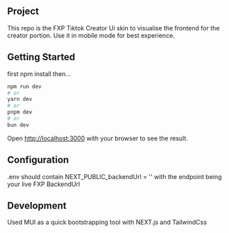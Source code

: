 ## Project
This repo is the FXP Tiktok Creator Ui skin to visualise the frontend for the creator portion. Use it in mobile mode for best experience.

## Getting Started
first npm install then...
```bash
npm run dev
# or
yarn dev
# or
pnpm dev
# or
bun dev
```
Open [http://localhost:3000](http://localhost:3000) with your browser to see the result.

## Configuration
.env should contain NEXT_PUBLIC_backendUrl = '' with the endpoint being your live FXP BackendUrl

## Development
Used MUI as a quick bootstrapping tool with NEXT.js and TailwindCss